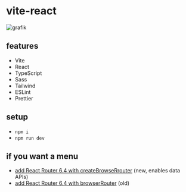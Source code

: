 # vite-react

![grafik](https://github.com/edwardtanguay/vite-react-base/assets/446574/1750b047-c9fa-491c-b94d-e8ef3b81dd73)

## features

- Vite
- React
- TypeScript
- Sass
- Tailwind
- ESLint
- Prettier

## setup

- `npm i`
- `npm run dev`

## if you want a menu

- [add React Router 6.4 with createBrowseRrouter](https://github.com/edwardtanguay/vite-react-menu-createbrowserrouter) (new, enables data APIs)
- [add React Router 6.4 with browserRouter](https://github.com/edwardtanguay/vite-react-menu-createbrowserrouter) (old)
